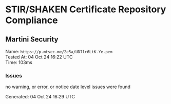 # STIR/SHAKEN Certificate Repository Compliance

## Martini Security

Name: `https://p.mtsec.me/2e5a/UD7lr6LtK-Ye.pem`\
Tested At: 04 Oct 24 16:22 UTC\
Time: 103ms

### Issues

no warning, or error, or notice date level issues were found

Generated: 04 Oct 24 16:29 UTC